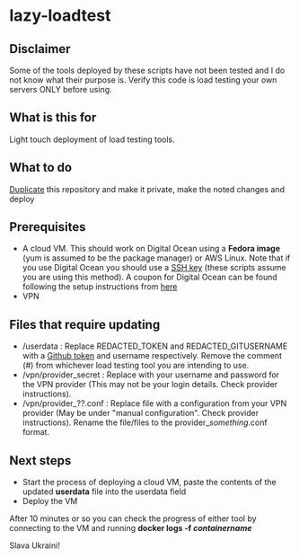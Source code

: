 # lazy-loadtest

## Disclaimer
Some of the tools deployed by these scripts have not been tested and I do not know what their purpose is. Verify this code is load testing your own servers ONLY before using.

## What is this for
Light touch deployment of load testing tools.

## What to do
[Duplicate](https://docs.github.com/en/repositories/creating-and-managing-repositories/duplicating-a-repository) this repository and make it private, make the noted changes and deploy

## Prerequisites 
- A cloud VM. This should work on Digital Ocean using a **Fedora image** (yum is assumed to be the package manager) or AWS Linux. Note that if you use Digital Ocean you should use a [SSH key](https://docs.digitalocean.com/products/droplets/how-to/add-ssh-keys/) (these scripts assume you are using this method).
A coupon for Digital Ocean can be found following the setup instructions from [here](https://itarmy.com.ua/vps/?lang=en)
- VPN 

## Files that require updating
- /userdata : Replace REDACTED_TOKEN and REDACTED_GITUSERNAME with a [Github token](https://github.com/settings/tokens) and username respectively. Remove the comment (#) from whichever load testing tool you are intending to use.
- /vpn/provider_secret : Replace with your username and password for the VPN provider (This may not be your login details. Check provider instructions).
- /vpn/provider_??.conf : Replace file with a configuration from your VPN provider (May be under "manual configuration". Check provider instructions). Rename the file/files to the provider_*something*.conf format.

## Next steps
- Start the process of deploying a cloud VM, paste the contents of the updated **userdata** file into the userdata field
- Deploy the VM

After 10 minutes or so you can check the progress of either tool by connecting to the VM and running **docker logs -f _containername_**


Slava Ukraini!